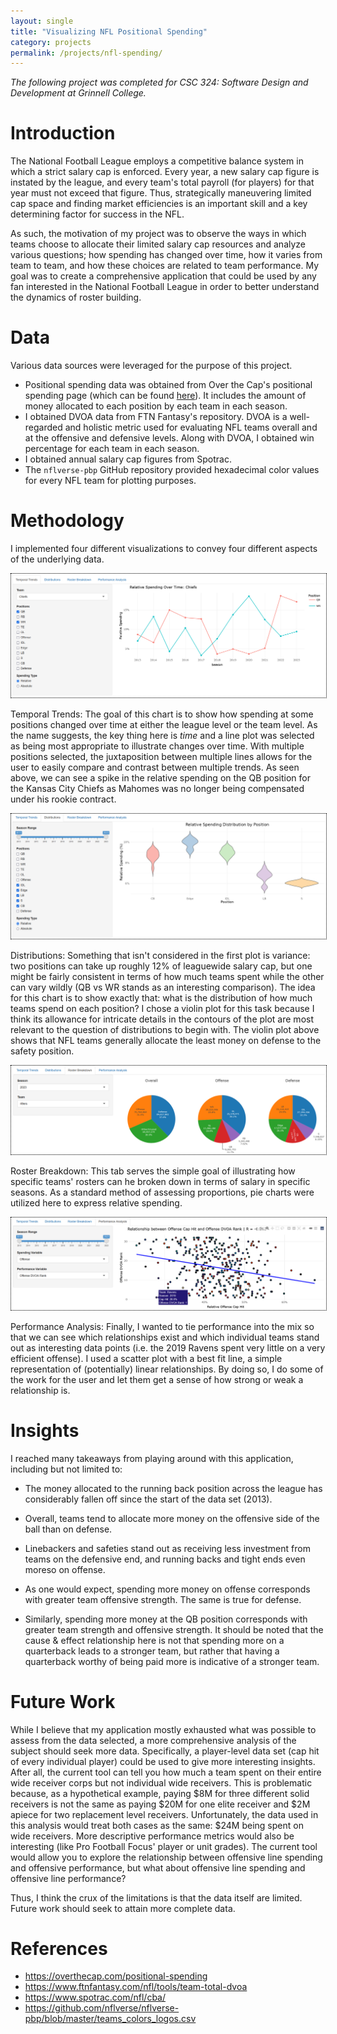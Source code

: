```yaml
---
layout: single
title: "Visualizing NFL Positional Spending"
category: projects
permalink: /projects/nfl-spending/
---
```


*The following project was completed for CSC 324: Software Design and Development at Grinnell College.*

# Introduction

The National Football League employs a competitive balance system in which a strict salary cap is enforced. Every year, a new salary cap figure is instated by the league, and every team's total payroll (for players) for that year must not exceed that figure. Thus, strategically maneuvering limited cap space and finding market efficiencies is an important skill and a key determining factor for success in the NFL.

As such, the motivation of my project was to observe the ways in which teams choose to allocate their limited salary cap resources and analyze various questions; how spending has changed over time, how it varies from team to team, and how these choices are related to team performance. My goal was to create a comprehensive application that could be used by any fan interested in the National Football League in order to better understand the dynamics of roster building.

# Data

Various data sources were leveraged for the purpose of this project.

- Positional spending data was obtained from Over the Cap's positional spending page (which can be found [here](https://overthecap.com/positional-spending)). It includes the amount of money allocated to each position by each team in each season.
- I obtained DVOA data from FTN Fantasy's repository. DVOA is a well-regarded and holistic metric used for evaluating NFL teams overall and at the offensive and defensive levels. Along with DVOA, I obtained win percentage for each team in each season.
- I obtained annual salary cap figures from Spotrac.
- The `nflverse-pbp` GitHub repository provided hexadecimal color values for every NFL team for plotting purposes.

# Methodology

I implemented four different visualizations to convey four different aspects of the underlying data.

<img src="/assets/NFLSpendingTemporal.png" alt="Line plot showing annual relative position spending on the QB and WR positions for the Kansas City Chiefs from 2013 to 2023" style="margin: auto; border: dotted 0.5px black;">

Temporal Trends: The goal of this chart is to show how spending at some positions changed over time at either the league level or the team level. As the name suggests, the key thing here is *time* and a line plot was selected as being most appropriate to illustrate changes over time. With multiple positions selected, the juxtaposition between multiple lines allows for the user to easily compare and contrast between multiple trends. As seen above, we can see a spike in the relative spending on the QB position for the Kansas City Chiefs as Mahomes was no longer being compensated under his rookie contract.

<img src="/assets/NFLSpendingDistribution.png" alt="Violin plot showing relative spending distribution on IDL, EDGE, LB, CB, S positions from 2013 to 2023" style="margin: auto; border: dotted 0.5px black;">

Distributions: Something that isn't considered in the first plot is variance: two positions can take up roughly 12% of leaguewide salary cap, but one might be fairly consistent in terms of how much teams spent while the other can vary wildly (QB vs WR stands as an interesting comparison). The idea for this chart is to show exactly that: what is the distribution of how much teams spend on each position? I chose a violin plot for this task because I think its allowance for intricate details in the contours of the plot are most relevant to the question of distributions to begin with. The violin plot above shows that NFL teams generally allocate the least money on defense to the safety position.

<img src="/assets/NFLSpendingRoster.png" alt="Pie charts showing spending breakdown by the 2023 San Francisco 49ers" style="margin: auto; border: dotted 0.5px black;">

Roster Breakdown: This tab serves the simple goal of illustrating how specific teams' rosters can he broken down in terms of salary in specific seasons. As a standard method of assessing proportions, pie charts were utilized here to express relative spending.  

<img src="/assets/NFLSpendingPerformance.png" alt="Scatter plot with line of best fit showing relationship between offensive cap hit and offensive DVOA rank" style="margin: auto; border: dotted 0.5px black;">

Performance Analysis: Finally, I wanted to tie performance into the mix so that we can see which relationships exist and which individual teams stand out as interesting data points (i.e. the 2019 Ravens spent very little on a very efficient offense). I used a scatter plot with a best fit line, a simple representation of (potentially) linear relationships. By doing so, I do some of the work for the user and let them get a sense of how strong or weak a relationship is.

# Insights

I reached many takeaways from playing around with this application, including but not limited to:

- The money allocated to the running back position across the league has considerably fallen off since the start of the data set (2013).

- Overall, teams tend to allocate more money on the offensive side of the ball than on defense. 

- Linebackers and safeties stand out as receiving less investment from teams on the defensive end, and running backs and tight ends even moreso on offense.

- As one would expect, spending more money on offense corresponds with greater team offensive strength. The same is true for defense.

- Similarly, spending more money at the QB position corresponds with greater team strength and offensive strength. It should be noted that the cause & effect relationship here is not that spending more on a quarterback leads to a stronger team, but rather that having a quarterback worthy of being paid more is indicative of a stronger team.

# Future Work

While I believe that my application mostly exhausted what was possible to assess from the data selected, a more comprehensive analysis of the subject should seek more data. Specifically, a player-level data set (cap hit of every individual player) could be used to give more interesting insights. After all, the current tool can tell you how much a team spent on their entire wide receiver corps but not individual wide receivers. This is problematic because, as a hypothetical example, paying $8M for three different solid receivers is not the same as paying $20M for one elite receiver and $2M apiece for two replacement level receivers. Unfortunately, the data used in this analysis would treat both cases as the same: $24M being spent on wide receivers. More descriptive performance metrics would also be interesting (like Pro Football Focus' player or unit grades). The current tool would allow you to explore the relationship between offensive line spending and offensive performance, but what about offensive line spending and offensive line performance?

Thus, I think the crux of the limitations is that the data itself are limited. Future work should seek to attain more complete data.

# References

- https://overthecap.com/positional-spending
- https://www.ftnfantasy.com/nfl/tools/team-total-dvoa
- https://www.spotrac.com/nfl/cba/
- https://github.com/nflverse/nflverse-pbp/blob/master/teams_colors_logos.csv